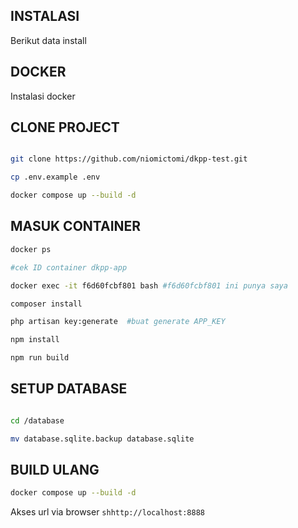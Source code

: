 ## INSTALASI
Berikut data install
## DOCKER

Instalasi docker

## CLONE PROJECT
```sh

git clone https://github.com/niomictomi/dkpp-test.git

cp .env.example .env

docker compose up --build -d
```

## MASUK CONTAINER

```sh
docker ps

#cek ID container dkpp-app

docker exec -it f6d60fcbf801 bash #f6d60fcbf801 ini punya saya

composer install

php artisan key:generate  #buat generate APP_KEY

npm install

npm run build
```

## SETUP DATABASE
```sh

cd /database

mv database.sqlite.backup database.sqlite
```

## BUILD ULANG
```sh
docker compose up --build -d
```


Akses url  via browser
```shhttp://localhost:8888```